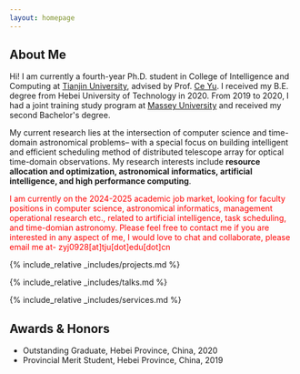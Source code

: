 ```yaml
---
layout: homepage
---
```


## About Me


Hi! I am currently a fourth-year Ph.D. student in College of Intelligence and Computing at <a href="https://cic.tju.edu.cn/english/home.htm" target="_blank"> Tianjin University</a>, advised by Prof. <a href="http://cic.tju.edu.cn/faculty/yuce/index.html" target="_blank"> Ce Yu</a>. I received my B.E. degree from Hebei University of Technology in 2020. From 2019 to 2020, I had a joint training study program at <a href="https://www.massey.ac.nz/" target="_blank"> Massey University</a> and received my second Bachelor's degree.

My current research lies at the intersection of computer science and time-domain astronomical problems– with a special focus on building intelligent and efficient scheduling method of distributed telescope array for optical time-domain observations. My research interests include <strong>resource allocation and optimization, astronomical informatics, artificial intelligence, and high performance computing</strong>.

<span style="color:red">I am currently on the 2024-2025 academic job market, looking for faculty positions in computer science, astronomical informatics, management operational research etc., related to artificial intelligence, task scheduling, and time-domian astronomy. Please feel free to contact me if you are interested in any aspect of me, I would love to chat and collaborate, please email me at- zyj0928[at]tju[dot]edu[dot]cn </span>

<!-- 
I am an alumnus of the <a href="https://opencasestudies.github.io/" target="_blank"> Open Case Study Project</a> at <a href="https://www.jhsph.edu/" target="_blank"> the Bloomberg School of Public Health </a> of <a href="https://www.jhu.edu/" target="_blank"> the Johns Hopkins University</a>. -->
<!-- 
Outside of academia, I began my journey as a professional swimmer at the age of 5 and went on to achieve several regional and national championships. I'm also passionate about Chinese calligraphy, and my artwork has been exhibited in top galleries and museums including the <a href="http://www.namoc.org/" target="_blank"> National Art Museum of China (Beijing)</a>. In addition, I am also interested in oil painting, and aeromodelling.
-->



<!-- {% include_relative _includes/publications.md %} -->

{% include_relative _includes/projects.md %}

{% include_relative _includes/talks.md %}



{% include_relative _includes/services.md %}

## Awards & Honors
- Outstanding Graduate, Hebei Province, China, 2020
- Provincial Merit Student, Hebei Province, China, 2019


<!-- - **[Feb. 2020]** Our paper about incremental learning is accepted to CVPR 2020.
- **[Feb. 2020]** We will host the ACM Multimedia Asia 2020 conference in Singapore!
- **[Sept. 2019]** Our paper about few-shot learning is accepted to NeurIPS 2019. 
- **[Feb. 2023]** <a href="https://www.sciencedirect.com/science/article/pii/S089990072200346X" target="_blank">*Low muscle mass is associated with a higher risk of all–cause and cardiovascular disease–specific mortality in cancer survivors*</a> has been accepted by **Nutrition**. 
- **[Aug. 2021]** <a href="https://www.jmcp.org/doi/full/10.18553/jmcp.2021.27.10.1482" target="_blank">*Validation of EHR medication fill data obtained through electronic linkage with pharmacies*</a> has been accepted by the **Journal of Managed Care & Specialty Pharmacy**.
- **[Jan. 2021]** <a href="https://onlinelibrary.wiley.com/doi/abs/10.1111/jocd.13486" target="_blank">*Quantitative evaluation of rejuvenation treatment of nasolabial fold wrinkles by regression model and 3D photography*</a> has been accepted by the **Journal of Cosmetic Dermatology**.

-->






